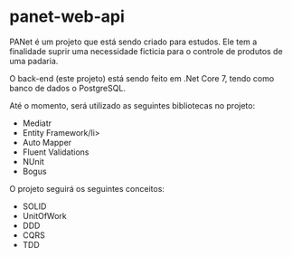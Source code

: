 # panet-web-api
PANet é um projeto que está sendo criado para estudos. Ele tem a finalidade suprir uma necessidade ficticia para o controle de produtos de uma padaria.

O back-end (este projeto) está sendo feito em .Net Core 7, tendo como banco de dados o PostgreSQL.<br/>

Até o momento, será utilizado as seguintes bibliotecas no projeto:
  <ul>
    <li>Mediatr</li>
    <li>Entity Framework/li>
    <li>Auto Mapper</li>
    <li>Fluent Validations</li>
    <li>NUnit</li>
    <li>Bogus</li>
  </ul>

O projeto seguirá os seguintes conceitos:
<ul>
  <li>SOLID</li>
  <li>UnitOfWork</li>
  <li>DDD</li>
  <li>CQRS</li>
  <li>TDD</li>
</ul>
